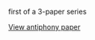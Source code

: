 first of a 3-paper series

[View antiphony paper](https://emmarant.github.io/RoD/antiphony_in_male_elephants.pdf)

